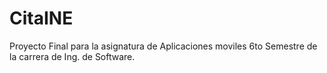 # CitaINE
Proyecto Final para la asignatura de Aplicaciones moviles 6to Semestre de la carrera de Ing. de Software.
